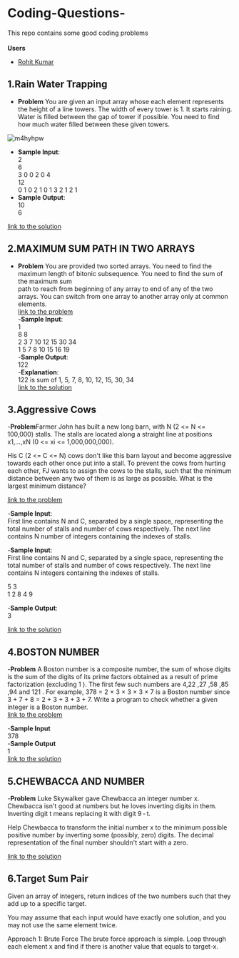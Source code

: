 # Coding-Questions- 
This repo contains some good coding problems <br />   
**Users**
- [Rohit Kumar](https://github.com/rohitkumar1999) 
 
## 1.Rain Water Trapping
 - **Problem** You are given an input array whose each element represents the height of a line towers. The width of every tower is 1. It starts raining. Water is filled between the gap of tower if possible. You need to find how much water filled between these given towers.
  
  ![m4hyhpw](https://user-images.githubusercontent.com/42520521/50888651-2e4dc800-141c-11e9-8779-08d23eb89474.png) 
- **Sample Input**:<br />
2<br />
6<br />
3  0  0  2  0  4<br />
12<br />
0  1  0  2  1  0  1  3  2  1  2  1<br />
 - **Sample Output**:<br />
10<br />
6<br />

[link to the solution](https://github.com/rohitkumar1999/Coding-Questions-/blob/master/RAIN%20WATER%20TRAPPING.java)

## 2.MAXIMUM SUM PATH IN TWO ARRAYS
 - **Problem** You are provided two sorted arrays. You need to find the maximum length of bitonic subsequence. You need to find the sum of the maximum sum  
 path to reach from beginning of any array to end of any of the two arrays. You can switch from one array to another array only at common elements.<br />
 [link to the problem ](https://hack.codingblocks.com/contests/c/611/1290) <br />
 -**Sample Input**:<br />
1<br />
8 8<br />
2 3 7 10 12 15 30 34<br />
1 5 7 8 10 15 16 19<br />
-**Sample Output**:<br />
122<br /> 
-**Explanation**:<br />
122 is sum of 1, 5, 7, 8, 10, 12, 15, 30, 34<br />
[link to the solution](https://github.com/rohitkumar1999/Coding-Questions-/blob/master/MAXIMUM%20SUM%20PATH%20IN%20TWO%20ARRAYS.java)


## 3.Aggressive Cows
 -**Problem**Farmer John has built a new long barn, with N (2 <= N <= 100,000) stalls. The stalls are located along a straight line at positions x1,…,xN (0 <= xi <= 1,000,000,000).

His C (2 <= C <= N) cows don't like this barn layout and become aggressive towards each other once put into a stall. To prevent the cows from hurting each other, FJ wants to assign the cows to the stalls, such that the minimum distance between any two of them is as large as possible. What is the largest minimum distance?<br />

[link to the problem](http://www.spoj.com/problems/AGGRCOW/)<br />


  -**Sample Input**:<br />
First line contains N and C, separated by a single space, representing the total number of stalls and number of cows respectively. The next line contains N  number of integers containing the indexes of stalls.<br />

   -**Sample Input**:<br />
First line contains N and C, separated by a single space, representing the total number of stalls and number of cows respectively. The next line contains N integers containing the indexes of stalls.<br />

5 3<br />
1 2 8 4 9<br />

   -**Sample Output**:<br /> 
  3<br />
  
  [link to the solution](https://github.com/rohitkumar1999/Coding-Questions-/blob/master/Aggressive%20Cow.java)<br />
  
  ## 4.BOSTON NUMBER 
  -**Problem** A Boston number is a composite number, the sum of whose digits is the sum of the digits of its prime factors obtained as a result of prime factorization (excluding 1 ). The first few such numbers are 4,22 ,27 ,58 ,85 ,94 and 121 . For example, 378 = 2 × 3 × 3 × 3 × 7 is a Boston number since 3 + 7 + 8 = 2 + 3 + 3 + 3 + 7. Write a program to check whether a given integer is a Boston number.<br/>
 [link to the problem](https://hack.codingblocks.com/contests/c/611/1103)<br/>
  
   -**Sample Input**<br/>
     378<br/>
   -**Sample Output**<br/>
     1<br/>
   [link to the solution](https://github.com/rohitkumar1999/Coding-Questions-/blob/master/Boston%20Number.java)
   
  ## 5.CHEWBACCA AND NUMBER
  -**Problem** Luke Skywalker gave Chewbacca an integer number x. Chewbacca isn't good at numbers but he loves inverting digits in them. Inverting digit t means replacing it with digit 9 - t.   

Help Chewbacca to transform the initial number x to the minimum possible positive number by inverting some (possibly, zero) digits. The decimal representation of the final number shouldn't start with a zero.

 [link to the solution](https://github.com/rohitkumar1999/Coding-Questions-/blob/master/chewacca.java)
 
   ## 6.Target Sum Pair
   Given an array of integers, return indices of the two numbers such that they add up to a specific target.

You may assume that each input would have exactly one solution, and you may not use the same element twice.

Approach 1: Brute Force
The brute force approach is simple. Loop through each element x and find if there is another value that equals to target-x. 
    

  

 


